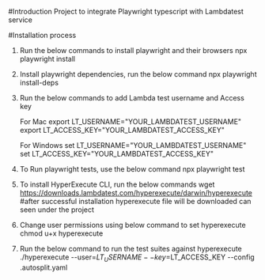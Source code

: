 #Introduction
Project to integrate Playwright typescript with Lambdatest service

#Installation process
1. Run the below commands to install playwright and their browsers
    npx playwright install

2. Install playwright dependencies, run the below command
    npx playwright install-deps

3. Run the below commands to add Lambda test username and Access key

    For Mac
    export LT_USERNAME="YOUR_LAMBDATEST_USERNAME"
    export LT_ACCESS_KEY="YOUR_LAMBDATEST_ACCESS_KEY"

    For Windows
    set LT_USERNAME="YOUR_LAMBDATEST_USERNAME"
    set LT_ACCESS_KEY="YOUR_LAMBDATEST_ACCESS_KEY"

4. To Run playwright tests, use the below command
    npx playwright test

5. To install HyperExecute CLI, run the below commands
    wget https://downloads.lambdatest.com/hyperexecute/darwin/hyperexecute
   #after successful installation hyperexecute file will be downloaded can seen under the project
   
6. Change user permissions using below command to set hyperexecute
    chmod u+x hyperexecute

7. Run the below command to run the test suites against hyperexecute
    ./hyperexecute --user=$LT_USERNAME --key=$LT_ACCESS_KEY --config .autosplit.yaml